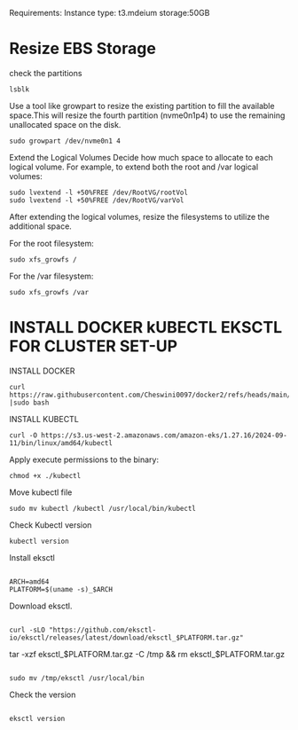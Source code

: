 Requirements: 
Instance type: t3.mdeium 
storage:50GB

# Resize EBS Storage

check the partitions
```
lsblk
```

Use a tool like growpart to resize the existing partition to fill the available space.This will resize the fourth partition (nvme0n1p4) to use the remaining unallocated space on the disk.
```
sudo growpart /dev/nvme0n1 4
```

Extend the Logical Volumes
Decide how much space to allocate to each logical volume. For example, to extend both the root and /var logical volumes:

```
sudo lvextend -l +50%FREE /dev/RootVG/rootVol
sudo lvextend -l +50%FREE /dev/RootVG/varVol
```

After extending the logical volumes, resize the filesystems to utilize the additional space.

For the root filesystem:

```
sudo xfs_growfs /
```

For the /var filesystem:

```
sudo xfs_growfs /var
```
# INSTALL DOCKER kUBECTL EKSCTL FOR CLUSTER SET-UP

INSTALL DOCKER

```
curl https://raw.githubusercontent.com/Cheswini0097/docker2/refs/heads/main/installdocker.sh |sudo bash
```

INSTALL KUBECTL

```
curl -O https://s3.us-west-2.amazonaws.com/amazon-eks/1.27.16/2024-09-11/bin/linux/amd64/kubectl
```

Apply execute permissions to the binary:

```
chmod +x ./kubectl
```

Move kubectl file

```
sudo mv kubectl /kubectl /usr/local/bin/kubectl
```

Check Kubectl version

```
kubectl version
```

Install eksctl 

```

ARCH=amd64
PLATFORM=$(uname -s)_$ARCH
```

Download eksctl.

```

curl -sLO "https://github.com/eksctl-io/eksctl/releases/latest/download/eksctl_$PLATFORM.tar.gz"
```

tar -xzf eksctl_$PLATFORM.tar.gz -C /tmp && rm eksctl_$PLATFORM.tar.gz
```

sudo mv /tmp/eksctl /usr/local/bin
```

Check the version

```

eksctl version
```

